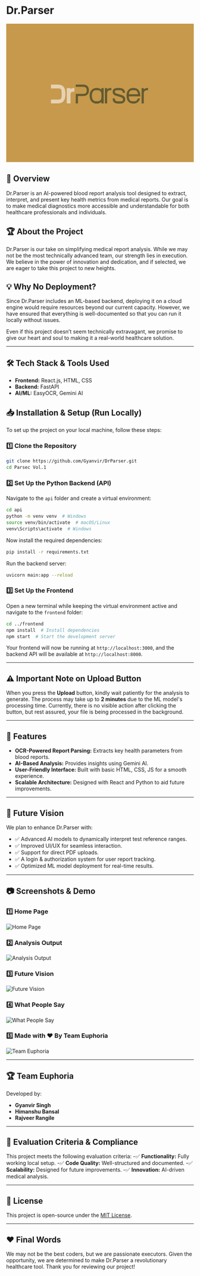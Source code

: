 # Dr.Parser

![Dr.Parser Banner](DrParser.png)

## 🚀 Overview
Dr.Parser is an AI-powered blood report analysis tool designed to extract, interpret, and present key health metrics from medical reports. Our goal is to make medical diagnostics more accessible and understandable for both healthcare professionals and individuals.

## 🏆 About the Project
Dr.Parser is our take on simplifying medical report analysis. While we may not be the most technically advanced team, our strength lies in execution. We believe in the power of innovation and dedication, and if selected, we are eager to take this project to new heights.

## 💡 Why No Deployment?
Since Dr.Parser includes an ML-based backend, deploying it on a cloud engine would require resources beyond our current capacity. However, we have ensured that everything is well-documented so that you can run it locally without issues.

Even if this project doesn’t seem technically extravagant, we promise to give our heart and soul to making it a real-world healthcare solution.

---

## 🛠 Tech Stack & Tools Used
- **Frontend:** React.js, HTML, CSS 
- **Backend:** FastAPI
- **AI/ML:** EasyOCR, Gemini AI
  

## 📥 Installation & Setup (Run Locally)
To set up the project on your local machine, follow these steps:

### 1️⃣ Clone the Repository
```sh
git clone https://github.com/Gyanvir/DrParser.git
cd Parsec Vol.1
```

### 2️⃣ Set Up the Python Backend (API)
Navigate to the `api` folder and create a virtual environment:
```sh
cd api
python -m venv venv  # Windows
source venv/bin/activate  # macOS/Linux
venv\Scripts\activate  # Windows
```

Now install the required dependencies:
```sh
pip install -r requirements.txt
```

Run the backend server:
```sh
uvicorn main:app --reload
```

### 3️⃣ Set Up the Frontend
Open a new terminal while keeping the virtual environment active and navigate to the `frontend` folder:
```sh
cd ../frontend
npm install  # Install dependencies
npm start  # Start the development server
```

Your frontend will now be running at `http://localhost:3000`, and the backend API will be available at `http://localhost:8000`.

---

## ⚠️ Important Note on Upload Button
When you press the **Upload** button, kindly wait patiently for the analysis to generate. The process may take up to **2 minutes** due to the ML model's processing time. Currently, there is no visible action after clicking the button, but rest assured, your file is being processed in the background.

---

## 🌟 Features
- **OCR-Powered Report Parsing:** Extracts key health parameters from blood reports.
- **AI-Based Analysis:** Provides insights using Gemini AI.
- **User-Friendly Interface:** Built with basic HTML, CSS, JS for a smooth experience.
- **Scalable Architecture:** Designed with React and Python to aid future improvements.

---

## 🔮 Future Vision
We plan to enhance Dr.Parser with:
- ✅ Advanced AI models to dynamically interpret test reference ranges.
- ✅ Improved UI/UX for seamless interaction.
- ✅ Support for direct PDF uploads.
- ✅ A login & authorization system for user report tracking.
- ✅ Optimized ML model deployment for real-time results.

---

## 📷 Screenshots & Demo
### 1️⃣ Home Page  
![Home Page](https://github.com/user-attachments/assets/8b43cc2b-4cb9-4244-8c37-ae689fd89577)  

### 2️⃣ Analysis Output  
![Analysis Output](https://github.com/user-attachments/assets/cad852cf-ae3c-4486-9842-ae638a3ff5ed)  

### 3️⃣ Future Vision  
![Future Vision](https://github.com/user-attachments/assets/4d4d6c4c-d313-4567-9f01-a2dc41133dbf)  

### 4️⃣ What People Say  
![What People Say](https://github.com/user-attachments/assets/103941f7-8243-4b30-aec6-a5182bb4fcae)  


### 5️⃣ Made with ❤️ By Team Euphoria
![Team Euphoria](https://github.com/user-attachments/assets/0cddbd43-1573-431a-b69d-1275dcd39ef3)  


---

## 🏆 Team Euphoria
Developed by:
- **Gyanvir Singh**
- **Himanshu Bansal**
- **Rajveer Rangile**

---

## 📝 Evaluation Criteria & Compliance
This project meets the following evaluation criteria:
-✅ **Functionality:** Fully working local setup.
-✅ **Code Quality:** Well-structured and documented.
-✅ **Scalability:** Designed for future improvements.
-✅ **Innovation:** AI-driven medical analysis.

---

## 📜 License
This project is open-source under the [MIT License](LICENSE).

---

## ❤️ Final Words
We may not be the best coders, but we are passionate executors. Given the opportunity, we are determined to make Dr.Parser a revolutionary healthcare tool. Thank you for reviewing our project!


